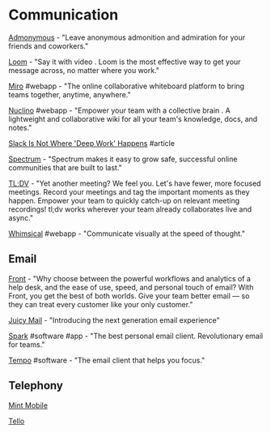 # Communication

[Admonymous](https://www.admonymous.co/) - "Leave anonymous admonition and admiration for your friends and coworkers."

[Loom](https://www.loom.com/) - "Say it with video. Loom is the most effective way to get your message across, no matter where you work."

[Miro](https://miro.com/) \#webapp - "The online collaborative whiteboard platform to bring teams together, anytime, anywhere."

[Nuclino](https://www.nuclino.com/) \#webapp - "Empower your team with a collective brain. A lightweight and collaborative wiki for all your team's knowledge, docs, and notes."

[Slack Is Not Where 'Deep Work' Happens](https://blog.nuclino.com/slack-is-not-where-deep-work-happens?utm_source=hackernewsletter&utm_medium=email&utm_term=fav) \#article

[Spectrum](https://spectrum.chat/) - "Spectrum makes it easy to grow safe, successful online communities that are built to last."

[TL;DV](https://tldv.io/) - "Yet another meeting? We feel you. Let's have fewer, more focused meetings. Record your meetings and tag the important moments as they happen. Empower your team to quickly catch-up on relevant meeting recordings! tl;dv works wherever your team already collaborates live and async."

[Whimsical](https://whimsical.com/) \#webapp - "Communicate visually at the speed of thought."

## Email

[Front](https://frontapp.com/) - "Why choose between the powerful workflows and analytics of a help desk, and the ease of use, speed, and personal touch of email? With Front, you get the best of both worlds. Give your team better email — so they can treat every customer like your only customer."

[Juicy Mail](https://www.juicymail.co/) - "Introducing the next generation email experience"

[Spark](https://sparkmailapp.com/) \#software \#app - "The best personal email client. Revolutionary email for teams."

[Tempo](https://www.yourtempo.co/) \#software - "The email client that helps you focus."

## Telephony

[Mint Mobile](https://www.mintmobile.com/twit)

[Tello](https://tello.com/)

